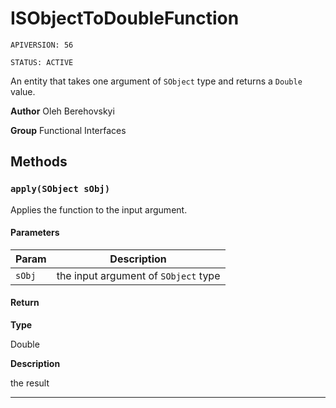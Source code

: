 # ISObjectToDoubleFunction

`APIVERSION: 56`

`STATUS: ACTIVE`

An entity that takes one argument of `SObject` type and returns a `Double` value.


**Author** Oleh Berehovskyi


**Group** Functional Interfaces

## Methods
### `apply(SObject sObj)`

Applies the function to the input argument.

#### Parameters
|Param|Description|
|---|---|
|`sObj`|the input argument of `SObject` type|

#### Return

**Type**

Double

**Description**

the result

---
